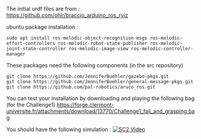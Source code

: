 The initial urdf files are from : https://github.com/ohlr/braccio_arduino_ros_rviz

ubuntu package installation :
```
sudo apt install ros-melodic-object-recognition-msgs ros-melodic-effort-controllers ros-melodic-robot-state-publisher ros-melodic-joint-state-controller ros-melodic-image-view ros-melodic-controller-manager
```



These packages need the following components (in the src repository)
```
git clone https://github.com/JenniferBuehler/gazebo-pkgs.git
git clone https://github.com/JenniferBuehler/general-message-pkgs.git
git clone https://github.com/pal-robotics/aruco_ros.git
```


You can test your installation by downloading and playing the following bag (for the Challenge1)
https://forge.clermont-universite.fr/attachments/download/13770/Challenge1_fail_and_grasping.bag

You should have the following simulation : 
[![SC2 Video](https://img.youtube.com/vi/--Va-gtNFUUMA/0.jpg)](http://www.youtube.com/watch?v=--Va-gtNFUUMA)
